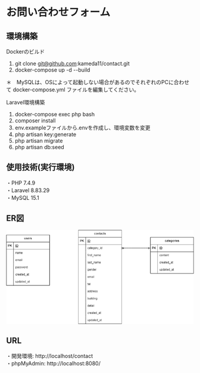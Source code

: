 # お問い合わせフォーム

## 環境構築
Dockerのビルド

1. git clone git@github.com:kameda11/contact.git
2. docker-compose up -d --build

＊　MySQLは、OSによって起動しない場合があるのでそれぞれのPCに合わせて docker-compose.yml ファイルを編集してください。

Laravel環境構築

1. docker-compose exec php bash
2. composer install
3. env.exampleファイルから.envを作成し、環境変数を変更
4. php artisan key:generate
5. php artisan migrate
6. php artisan db:seed

## 使用技術(実行環境)

・PHP 7.4.9 </br>
・Laravel 8.83.29 </br>
・MySQL 15.1 </br>

## ER図
![ER図](./contact.drawio.png)

## URL
・開発環境: http://localhost/contact </br>
・phpMyAdmin: http://localhost:8080/ </br>
